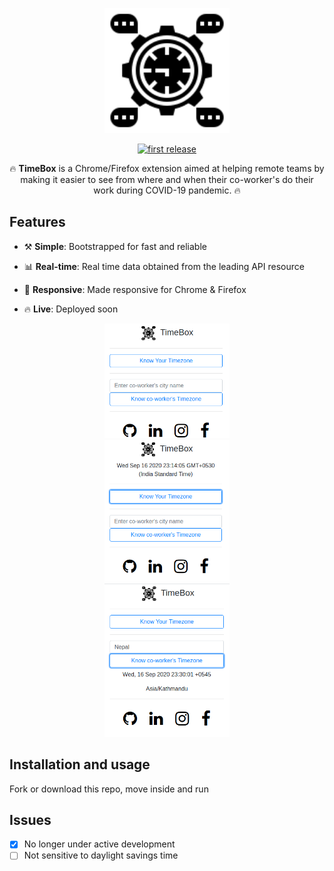 <!---  LOGO   -->
<div align="center">
  <p>
  <img src="./images/clock.png" width="200"/>
  </p>
  
  <!---  SHIELDS   -->
  <p>
    <a href="https://github.com/anuragbhu/TimeBox">
      <img alt="first release" src="https://img.shields.io/badge/release-v1.0-brightgreen.svg" />
    </a>
  </p>
  
  🔥 **TimeBox**  is a Chrome/Firefox extension aimed at helping remote teams by making it easier to see from where and when their co-worker's do their work during   COVID-19 pandemic. 🔥
  
  </div>
  
  ## Features

- ⚒️ **Simple**: Bootstrapped for fast and reliable

- 📊 **Real-time**: Real time data obtained from the leading API resource 

- 📱 **Responsive**: Made responsive for Chrome & Firefox 

- 🔥 **Live**: Deployed soon

<!---  SCREENSHOOT   -->
<div align="center">
    <img src="./images/Screenshot_1.png" width="200"/><br>
    <img src="./images/Screenshot_2.png" width="200"/><br>
    <img src="./images/Screenshot_3.png" width="200"/>
</div>

## Installation and usage
Fork or download this repo, move inside and run

## Issues
- [x] No longer under active development
- [ ] Not sensitive to daylight savings time
